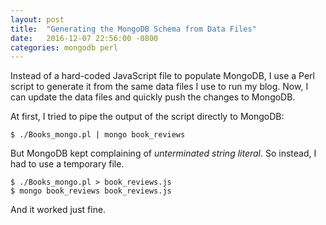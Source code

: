 ```yaml
---
layout: post
title:  "Generating the MongoDB Schema from Data Files"
date:   2016-12-07 22:56:00 -0800
categories: mongodb perl
---
```

Instead of a hard-coded JavaScript file to populate MongoDB, I use a Perl script
to generate it from the same data files I use to run my blog.  Now, I can update
the data files and quickly push the changes to MongoDB.

At first, I tried to pipe the output of the script directly to MongoDB:

    $ ./Books_mongo.pl | mongo book_reviews

But MongoDB kept complaining of _unterminated string literal_.  So instead, I
had to use a temporary file.

    $ ./Books_mongo.pl > book_reviews.js
    $ mongo book_reviews book_reviews.js

And it worked just fine.
